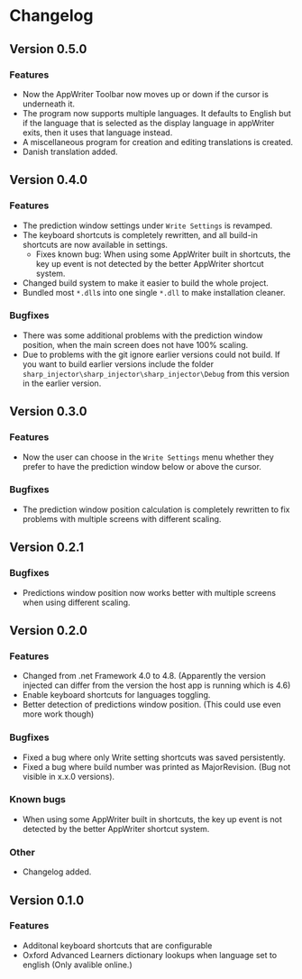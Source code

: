 # Changelog

## Version 0.5.0

### Features

- Now the AppWriter Toolbar now moves up or down if the cursor is underneath it.
- The program now supports multiple languages. It defaults to English but if the language that is selected as the display language in appWriter exits, then it uses that language instead.
- A miscellaneous program for creation and editing translations is created.
- Danish translation added.

## Version 0.4.0

### Features

- The prediction window settings under `Write Settings` is revamped.
- The keyboard shortcuts is completely rewritten, and all build-in shortcuts are now available in settings.
  - Fixes known bug: When using some AppWriter built in shortcuts, the key up event is not detected by the better AppWriter shortcut system.
- Changed build system to make it easier to build the whole project.
- Bundled most `*.dll`s into one single `*.dll` to make installation cleaner.

### Bugfixes

- There was some additional problems with the prediction window position, when the main screen does not have 100% scaling.
- Due to problems with the git ignore earlier versions could not build. If you want to build earlier versions include the folder `sharp_injector\sharp_injector\sharp_injector\Debug` from this version in the earlier version.

## Version 0.3.0

### Features

- Now the user can choose in the `Write Settings` menu whether they prefer to have the prediction window below or above the cursor.

### Bugfixes

- The prediction window position calculation is completely rewritten to fix problems with multiple screens with different scaling.

## Version 0.2.1

### Bugfixes

- Predictions window position now works better with multiple screens when using different scaling.

## Version 0.2.0

### Features

- Changed from .net Framework 4.0 to 4.8. (Apparently the version injected can differ from the version the host app is running which is 4.6)
- Enable keyboard shortcuts for languages toggling.
- Better detection of predictions window position. (This could use even more work though)

### Bugfixes

- Fixed a bug where only Write setting shortcuts was saved persistently.
- Fixed a bug where build number was printed as MajorRevision. (Bug not visible in x.x.0 versions).

### Known bugs

- When using some AppWriter built in shortcuts, the key up event is not detected by the better AppWriter shortcut system.

### Other

- Changelog added.

## Version 0.1.0

### Features

- Additonal keyboard shortcuts that are configurable
- Oxford Advanced Learners dictionary lookups when language set to english (Only avalible online.)
